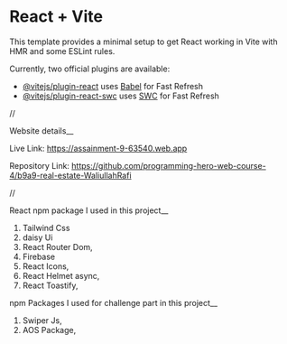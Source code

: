 # React + Vite

This template provides a minimal setup to get React working in Vite with HMR and some ESLint rules.

Currently, two official plugins are available:

- [@vitejs/plugin-react](https://github.com/vitejs/vite-plugin-react/blob/main/packages/plugin-react/README.md) uses [Babel](https://babeljs.io/) for Fast Refresh
- [@vitejs/plugin-react-swc](https://github.com/vitejs/vite-plugin-react-swc) uses [SWC](https://swc.rs/) for Fast Refresh

//

Website details__

Live Link:  https://assainment-9-63540.web.app

Repository Link: https://github.com/programming-hero-web-course-4/b9a9-real-estate-WaliullahRafi

//

React npm package I used in this project__
1. Tailwind Css
2. daisy Ui
3. React Router Dom,
4. Firebase
5. React Icons,
6. React Helmet async,
7. React Toastify,


npm Packages I used for challenge part in this project__
1. Swiper Js,
2. AOS Package,